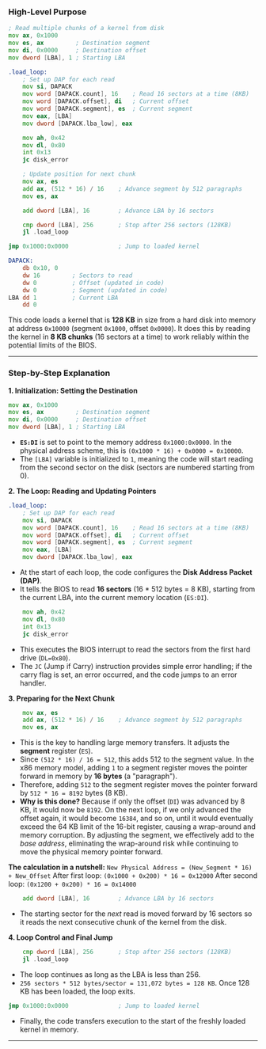 ### High-Level Purpose

```asm
; Read multiple chunks of a kernel from disk
mov ax, 0x1000
mov es, ax         ; Destination segment
mov di, 0x0000     ; Destination offset
mov dword [LBA], 1 ; Starting LBA

.load_loop:
    ; Set up DAP for each read
    mov si, DAPACK
    mov word [DAPACK.count], 16    ; Read 16 sectors at a time (8KB)
    mov word [DAPACK.offset], di   ; Current offset
    mov word [DAPACK.segment], es  ; Current segment
    mov eax, [LBA]
    mov dword [DAPACK.lba_low], eax

    mov ah, 0x42
    mov dl, 0x80
    int 0x13
    jc disk_error

    ; Update position for next chunk
    mov ax, es
    add ax, (512 * 16) / 16    ; Advance segment by 512 paragraphs
    mov es, ax

    add dword [LBA], 16        ; Advance LBA by 16 sectors

    cmp dword [LBA], 256       ; Stop after 256 sectors (128KB)
    jl .load_loop

jmp 0x1000:0x0000              ; Jump to loaded kernel

DAPACK:
    db 0x10, 0
    dw 16         ; Sectors to read
    dw 0          ; Offset (updated in code)
    dw 0          ; Segment (updated in code)
LBA dd 1          ; Current LBA
    dd 0
```

This code loads a kernel that is **128 KB** in size from a hard disk into memory at address `0x10000` (segment `0x1000`, offset `0x0000`). It does this by reading the kernel in **8 KB chunks** (16 sectors at a time) to work reliably within the potential limits of the BIOS.

---

### Step-by-Step Explanation

**1. Initialization: Setting the Destination**
```asm
mov ax, 0x1000
mov es, ax         ; Destination segment
mov di, 0x0000     ; Destination offset
mov dword [LBA], 1 ; Starting LBA
```
- **`ES:DI`** is set to point to the memory address `0x1000:0x0000`. In the physical address scheme, this is `(0x1000 * 16) + 0x0000 = 0x10000`.
- The `[LBA]` variable is initialized to `1`, meaning the code will start reading from the second sector on the disk (sectors are numbered starting from 0).

**2. The Loop: Reading and Updating Pointers**
```asm
.load_loop:
    ; Set up DAP for each read
    mov si, DAPACK
    mov word [DAPACK.count], 16    ; Read 16 sectors at a time (8KB)
    mov word [DAPACK.offset], di   ; Current offset
    mov word [DAPACK.segment], es  ; Current segment
    mov eax, [LBA]
    mov dword [DAPACK.lba_low], eax
```
- At the start of each loop, the code configures the **Disk Address Packet (DAP)**.
- It tells the BIOS to read **16 sectors** (16 * 512 bytes = 8 KB), starting from the current LBA, into the current memory location (`ES:DI`).

```asm
    mov ah, 0x42
    mov dl, 0x80
    int 0x13
    jc disk_error
```
- This executes the BIOS interrupt to read the sectors from the first hard drive (`DL=0x80`).
- The `JC` (Jump if Carry) instruction provides simple error handling; if the carry flag is set, an error occurred, and the code jumps to an error handler.

**3. Preparing for the Next Chunk**
```asm
    mov ax, es
    add ax, (512 * 16) / 16    ; Advance segment by 512 paragraphs
    mov es, ax
```
- This is the key to handling large memory transfers. It adjusts the **segment** register (`ES`).
- Since `(512 * 16) / 16 = 512`, this adds 512 to the segment value. In the x86 memory model, adding `1` to a segment register moves the pointer forward in memory by **16 bytes** (a "paragraph").
- Therefore, adding `512` to the segment register moves the pointer forward by `512 * 16 = 8192` bytes (8 KB).
- **Why is this done?** Because if only the offset (`DI`) was advanced by 8 KB, it would now be `8192`. On the next loop, if we only advanced the offset again, it would become `16384`, and so on, until it would eventually exceed the 64 KB limit of the 16-bit register, causing a wrap-around and memory corruption. By adjusting the segment, we effectively add to the *base address*, eliminating the wrap-around risk while continuing to move the physical memory pointer forward.

**The calculation in a nutshell:**
`New Physical Address = (New_Segment * 16) + New_Offset`
After first loop: `(0x1000 + 0x200) * 16 = 0x12000`
After second loop: `(0x1200 + 0x200) * 16 = 0x14000`

```asm
    add dword [LBA], 16        ; Advance LBA by 16 sectors
```
- The starting sector for the *next* read is moved forward by 16 sectors so it reads the next consecutive chunk of the kernel from the disk.

**4. Loop Control and Final Jump**
```asm
    cmp dword [LBA], 256       ; Stop after 256 sectors (128KB)
    jl .load_loop
```
- The loop continues as long as the LBA is less than 256.
- `256 sectors * 512 bytes/sector = 131,072 bytes = 128 KB`. Once 128 KB has been loaded, the loop exits.

```asm
jmp 0x1000:0x0000              ; Jump to loaded kernel
```
- Finally, the code transfers execution to the start of the freshly loaded kernel in memory.

---